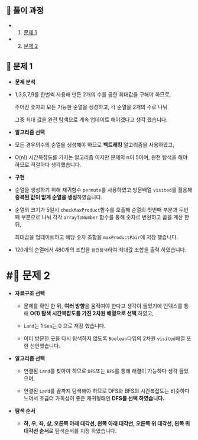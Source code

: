 ## 📑 풀이 과정

- 1. [문제 1](#문제-1)

- 2. [문제 2](#문제-2)


## :walking: 문제 1
- **문제 분석**
 - 1,3,5,7,9를 한번씩 사용해 만든 2개의 수를 곱한 최대값을 구해야 하므로,

   주어진 숫자의 모든 가능한 순열을 생성하고, 각 순열을 2개의 수로 나눠
   
   그중 최대 값을 완전 탐색으로 계속 업데이트 해야겠다고 생각 했습니다.

- **알고리즘 선택**
 - 모든 경우의수의 순열을 생성해야 하므로 **백트래킹** 알고리즘을 사용하였고,

 - O(n!) 시간복잡도를 가지는 알고리즘 이지만 문제의 n이 5이며, 완전 탐색을 해야 하므로 적절하다 생각했습니다.

- **구현**

 - 순열을 생성하기 위해 재귀함수 `permute`를 사용하였고 방문배열 `visited`를 활용해 **중복된 값이 없게 순열을 생성**하였습니다.

 - 순열의 크기가 5일시 `checkMaxProduct`함수를 호출해 
   순열의 첫번째 부분과 두번째 부분으로 나눠 각각 `arrayToNumber` 함수를 통해 숫자로 변환하고 곱을 계산 한뒤, 
   
   최대곱을 업데이트하고 해당 숫자 조합을 `maxProductPair`에 저장 했습니다.
 
 - 120개의 순열에서 480개의 조합을 `완전탐색`하여 최대값 조합을 출력     하였습니다.

 


# #:walking: 문제 2

- **자료구조 선택**
  
  - 문제를 확인 한 뒤, **여러 방향**을 움직여야 한다고 생각이 들었기에 인덱스를 통해 **O(1) 탐색 시간복잡도를 가진 2차원 배열으로 선택** 하였고,

  - `Land`는 1 `Sea`는 0 으로 저장 했습니다.
 
  -  이미 방문한 곳을 다시 탐색하지 않도록 `Boolean`타입의 2차원 `visited`배열 또한 선언했습니다.

- **알고리즘 선택**

  
  - 연결된 `Land`를 찾아야 하므로 `DFS`또는 `BFS`를 통해 해결이 가능하다 생각 들었으며,
 
    
  - 연결된 `Land`를 끝까지 탐색해야 하므로 DFS와 BFS의 시간복잡도는 비슷하다 느껴서 조금더 가독성이 좋은 재귀형태인 **DFS를 선택 하였습니다.**

- **탐색 순서**

  - **하, 우, 좌, 상, 오른쪽 아래 대각선, 왼쪽 아래 대각선,  오른쪽 위 대각선, 왼쪽 위 대각선 순서**로 탐색순서를 지정 하였습니다.
 
 
  
